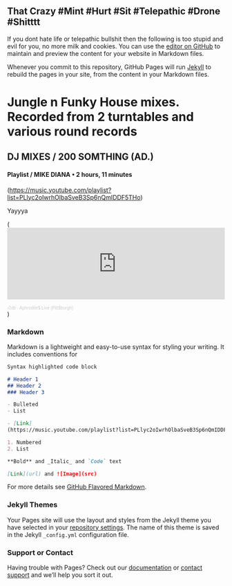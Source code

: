 ## That Crazy #Mint #Hurt #Sit #Telepathic #Drone #Shitttt

If you dont hate life or telepathic bullshit then the following is too stupid and evil for you, no more milk and cookies. You can use the [editor on GitHub](https://github.com/opeymd/mintfab1000/edit/gh-pages/index.md) to maintain and preview the content for your website in Markdown files.

Whenever you commit to this repository, GitHub Pages will run [Jekyll](https://jekyllrb.com/) to rebuild the pages in your site, from the content in your Markdown files.



# Jungle n Funky House mixes. Recorded from 2 turntables and various round records
## DJ MIXES / 200 SOMTHING (AD.)
#### Playlist / MIKE DIANA • 2 hours, 11 minutes
(https://music.youtube.com/playlist?list=PLlyc2oIwrhOlbaSveB3Sp6nQmIDDF5THo)

Yayyya

(<iframe width="100%" height="166" scrolling="no" frameborder="no" allow="autoplay" src="https://w.soundcloud.com/player/?url=https%3A//api.soundcloud.com/tracks/287259376&color=ff5500"></iframe><div style="font-size: 10px; color: #cccccc;line-break: anywhere;word-break: normal;overflow: hidden;white-space: nowrap;text-overflow: ellipsis; font-family: Interstate,Lucida Grande,Lucida Sans Unicode,Lucida Sans,Garuda,Verdana,Tahoma,sans-serif;font-weight: 100;"><a href="https://soundcloud.com/00000007" title="-0db" target="_blank" style="color: #cccccc; text-decoration: none;">-0db</a> · <a href="https://soundcloud.com/00000007/aphrodite-live-pittburgh" title="Aphrodite$ Live (Pitt$burgh)" target="_blank" style="color: #cccccc; text-decoration: none;">Aphrodite$ Live (Pitt$burgh)</a></div>)

### Markdown

Markdown is a lightweight and easy-to-use syntax for styling your writing. It includes conventions for

```markdown
Syntax highlighted code block

# Header 1
## Header 2
### Header 3

- Bulleted
- List

- [Link] 
(https://music.youtube.com/playlist?list=PLlyc2oIwrhOlbaSveB3Sp6nQmIDDF5THo)

1. Numbered
2. List

**Bold** and _Italic_ and `Code` text

[Link](url) and ![Image](src)
```

For more details see [GitHub Flavored Markdown](https://guides.github.com/features/mastering-markdown/).

### Jekyll Themes

Your Pages site will use the layout and styles from the Jekyll theme you have selected in your [repository settings](https://github.com/opeymd/mintfab1000/settings). The name of this theme is saved in the Jekyll `_config.yml` configuration file.

### Support or Contact

Having trouble with Pages? Check out our [documentation](https://docs.github.com/categories/github-pages-basics/) or [contact support](https://github.com/contact) and we’ll help you sort it out.
